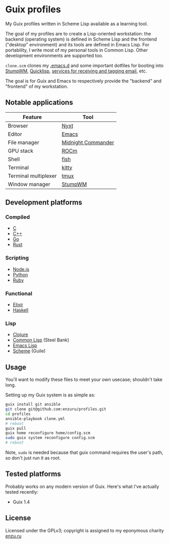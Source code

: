 # Guix profiles

My Guix profiles written in Scheme Lisp available as a learning tool.

The goal of my profiles are to create a Lisp-oriented workstation: the backend (operating system) is defined in Scheme Lisp and the frontend ("desktop" environment) and its tools are defined in Emacs Lisp. For portability, I write most of my personal tools in Common Lisp. Other development environments are supported too.

`clone.scm` clones my [.emacs.d](https://github.com/enzuru/.emacs.d) and some important dotfiles for booting into [StumpWM](https://stumpwm.github.io), [Quicklisp](https://www.quicklisp.org/beta/), [services for receiving and tagging email](https://notmuchmail.org), etc.

The goal is for Guix and Emacs to respectively provide the "backend" and "frontend" of my workstation.

## Notable applications

| Feature              | Tool                                                           |
|----------------------|----------------------------------------------------------------|
| Browser              | [Nyxt](https://nyxt.atlas.engineer/)                           |
| Editor               | [Emacs](https://github.com/enzuru/.emacs.d)                    |
| File manager         | [Midnight Commander](https://midnight-commander.org/)          |
| GPU stack            | [ROCm](https://www.amd.com/en/graphics/servers-solutions-rocm) |
| Shell                | [fish](https://fishshell.com/)                                 |
| Terminal             | [kitty](https://sw.kovidgoyal.net/kitty/)                      |
| Terminal multiplexer | [tmux](https://github.com/tmux/tmux/wiki)                      |
| Window manager       | [StumpWM](https://stumpwm.github.io)                           |

## Development platforms

### Compiled

- [C](https://en.wikipedia.org/wiki/C_(programming_language))
- [C++](https://en.wikipedia.org/wiki/C%2B%2B)
- [Go](https://go.dev/)
- [Rust](https://www.rust-lang.org/)

### Scripting

- [Node.js](https://nodejs.org/en)
- [Python](https://www.python.org/)
- [Ruby](https://www.ruby-lang.org/en/)

### Functional

- [Elixir](https://elixir-lang.org/)
- [Haskell](https://www.haskell.org/)

### Lisp

- [Clojure](https://clojure.org/)
- [Common Lisp](https://www.sbcl.org/) (Steel Bank)
- [Emacs Lisp](https://en.wikipedia.org/wiki/Emacs_Lisp)
- [Scheme](https://www.gnu.org/software/guile/) (Guile)

## Usage

You'll want to modify these files to meet your own usecase; shouldn't take long.

Setting up my Guix system is as simple as:

```sh
guix install git ansible
git clone git@github.com:enzuru/profiles.git
cd profiles
ansible-playbook clone.yml
# reboot
guix pull
guix home reconfigure home/config.scm
sudo guix system reconfigure config.scm
# reboot
```

Note, `sudo` is needed because that guix command requires the user's path, so don't just run it as root.

## Tested platforms

Probably works on any modern version of Guix. Here's what I've actually tested recently:

- Guix 1.4

## License

Licensed under the GPLv3; copyright is assigned to my eponymous charity [enzu.ru](https://enzu.ru)

